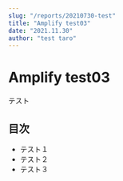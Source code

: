 ```yaml
---
slug: "/reports/20210730-test"
title: "Amplify test03"
date: "2021.11.30"
author: "test taro"
---
```


# Amplify test03

テスト

## 目次

- テスト１
- テスト２
- テスト３

<to-report-index />

